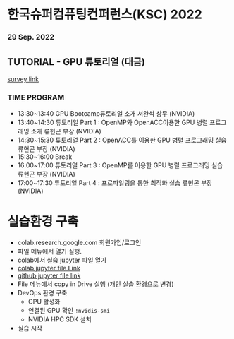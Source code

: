 # 한국슈퍼컴퓨팅컨퍼런스(KSC) 2022  
### 29 Sep. 2022
## TUTORIAL - GPU 튜토리얼 (대금)

[survey link](https://forms.gle/kYzZUcv6kQv8bGyw8)

### TIME	PROGRAM
 - 13:30~13:40	GPU Bootcamp튜토리얼 소개  서완석 상무 (NVIDIA)
 - 13:40~14:30	튜토리얼 Part 1 : OpenMP와 OpenACC이용한 GPU 병렬 프로그래밍 소개  류현곤 부장 (NVIDIA)
 - 14:30~15:30	튜토리얼 Part 2 : OpenACC를 이용한 GPU 병렬 프로그래밍 실습  류현곤 부장 (NVIDIA)
 - 15:30~16:00	Break
 - 16:00~17:00	튜토리얼 Part 3 : OpenMP를 이용한 GPU 병렬 프로그래밍 실습  류현곤 부장 (NVIDIA)
 - 17:00~17:30	튜토리얼 Part 4 : 프로파일링을 통한 최적화 실습  류현곤 부장 (NVIDIA)
 



# 실습환경 구축
- colab.research.google.com 회원가입/로그인
- 파일 메뉴에서 열기 실행. 
 - colab에서 실습 jupyter 파일 열기 
  - [colab jupyter file Link](https://colab.research.google.com/drive/1OxJvMwD7FCP1aE8Kb-qGzW0XuSxW0Yt0?usp=sharing)
  - [github jupyter file link](https://github.com/yhgon/KR_AICONF/blob/master/ksc22/KSC22_GPU_tutorial.ipynb)
 - File 메뉴에서  copy in Drive 실행 (개인 실습 환경으로 변경)  
- DevOps 환경 구축 
  - GPU 활성화
  - 연결된 GPU 확인  `!nvidis-smi`
  - NVIDIA HPC SDK 설치
- 실습 시작

